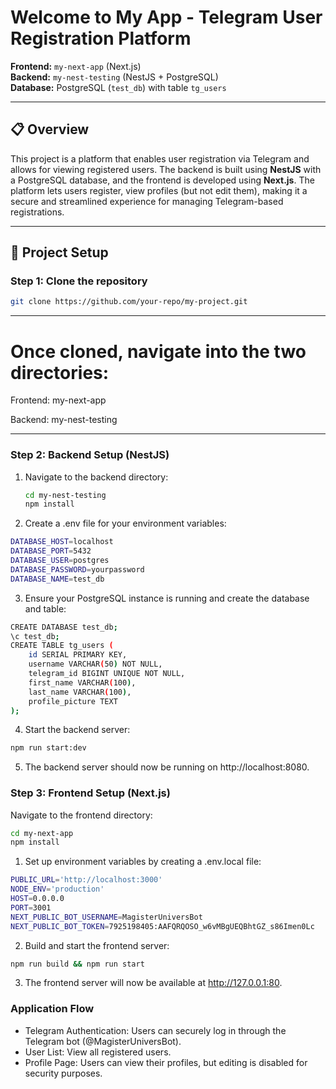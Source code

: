 # Welcome to My App - Telegram User Registration Platform

**Frontend:** `my-next-app` (Next.js)  
**Backend:** `my-nest-testing` (NestJS + PostgreSQL)  
**Database:** PostgreSQL (`test_db`) with table `tg_users`

---

## 📋 Overview

This project is a platform that enables user registration via Telegram and allows for viewing registered users. The backend is built using **NestJS** with a PostgreSQL database, and the frontend is developed using **Next.js**. The platform lets users register, view profiles (but not edit them), making it a secure and streamlined experience for managing Telegram-based registrations.

---

## 🚀 Project Setup

### Step 1: Clone the repository

```bash
git clone https://github.com/your-repo/my-project.git
```

---

# Once cloned, navigate into the two directories:

Frontend: my-next-app

Backend: my-nest-testing

---

### Step 2: Backend Setup (NestJS)

1. Navigate to the backend directory:

   ```bash
   cd my-nest-testing
   npm install
   ```

2. Create a .env file for your environment variables:

```bash
DATABASE_HOST=localhost
DATABASE_PORT=5432
DATABASE_USER=postgres
DATABASE_PASSWORD=yourpassword
DATABASE_NAME=test_db
```

3. Ensure your PostgreSQL instance is running and create the database and table:

```bash
CREATE DATABASE test_db;
\c test_db;
CREATE TABLE tg_users (
    id SERIAL PRIMARY KEY,
    username VARCHAR(50) NOT NULL,
    telegram_id BIGINT UNIQUE NOT NULL,
    first_name VARCHAR(100),
    last_name VARCHAR(100),
    profile_picture TEXT
);
```

4. Start the backend server:

```bash
npm run start:dev
```

5. The backend server should now be running on http://localhost:8080.

### Step 3: Frontend Setup (Next.js)
Navigate to the frontend directory:

```bash
cd my-next-app
npm install
```

1. Set up environment variables by creating a .env.local file:

```bash
PUBLIC_URL='http://localhost:3000'
NODE_ENV='production'
HOST=0.0.0.0
PORT=3001
NEXT_PUBLIC_BOT_USERNAME=MagisterUniversBot
NEXT_PUBLIC_BOT_TOKEN=7925198405:AAFQRQOSO_w6vMBgUEQBhtGZ_s86Imen0Lc
```

2. Build and start the frontend server:

```bash
npm run build && npm run start
```

3. The frontend server will now be available at http://127.0.0.1:80.

### Application Flow

- Telegram Authentication: Users can securely log in through the Telegram bot (@MagisterUniversBot).
- User List: View all registered users.
- Profile Page: Users can view their profiles, but editing is disabled for security purposes.
